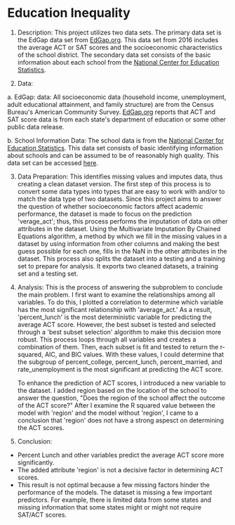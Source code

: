 # Education Inequality

1. Description: This project utilizes two data sets. The primary data set is the EdGap data set from [EdGap.org](https://www.edgap.org/#5/37.875/-96.987). This data set from 2016 includes the average ACT or SAT scores and the socioeconomic characteristics of the school district. The secondary data set consists of the basic information about each school from the [National Center for Education Statistics](https://nces.ed.gov/ccd/pubschuniv.asp).

2. Data: 

  a. EdGap: data: All socioeconomic data (household income, unemployment, adult educational attainment, and family structure) are from the Census Bureau's American Community Survey. [EdGap.org](https://www.edgap.org/#5/37.875/-96.987) reports that ACT and SAT score data is from each state's department of education or some other public data release.

  b. School Information Data: The school data is from the [National Center for Education Statistics](https://nces.ed.gov/ccd/pubschuniv.asp). This data set consists of basic identifying information about schools and can be assumed to be of reasonably high quality. This data set can be accessed [here](https://www.dropbox.com/s/lkl5nvcdmwyoban/ccd_sch_029_1617_w_1a_11212017.csv?dl=0).

 3. Data Preparation: This identifies missing values and imputes data, thus creating a clean dataset version. The first step of this process is to convert some data types into types that are easy to work with and/or to match the data type of two datasets. Since this project aims to answer the question of whether socioeconomic factors affect academic performance, the dataset is made to focus on the prediction 'verage_act'; thus, this process performs the imputation of data on other attributes in the dataset. Using the Multivariate Imputation By Chained Equations algorithm, a method by which we fill in the missing values in a dataset by using information from other columns and making the best guess possible for each one, fills in the NaN in the other attributes in the dataset. This process also splits the dataset into a testing and a training set to prepare for analysis. It exports two cleaned datasets, a training set and a testing set.
 
 4. Analysis: This is the process of answering the subproblem to conclude the main problem. I first want to examine the relationships among all variables. To do this, I plotted a correlation to determine which variable has the most significant relationship with 'average_act.' As a result, 'percent_lunch' is the most deterministic variable for predicting the average ACT score. However, the best subset is tested and selected through a 'best subset selection' algorithm to make this decision more robust. This process loops through all variables and creates a combination of them. Then, each subset is fit and tested to return the r-squared, AIC, and BIC values. With these values, I could determine that the subgroup of percent_college, percent_lunch, percent_married, and rate_unemployment is the most significant at predicting the ACT score.
 
    To enhance the prediction of ACT scores, I introduced a new variable to the dataset. I added region based on the location of the school to answer the question, "Does the region of the school affect the outcome of the ACT score?" After I examine the R squared value between the model with 'region' and the model without 'region', I came to a conclusion that 'region' does not have a strong aspesct on determining the ACT scores. 

 5. Conclusion: 
- Percent Lunch and other variables predict the average ACT score more significantly.
- The added attribute 'region' is not a decisive factor in determining ACT scores.
- This result is not optimal because a few missing factors hinder the performance of the models. The dataset is missing a few important predictors. For example, there is limited data from some states and missing information that some states might or might not require SAT/ACT scores.
